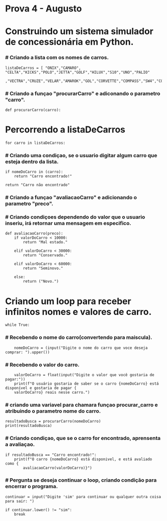 # Prova 4 - Augusto
# Construindo um sistema simulador de concessionária em Python.

###       # Criando a lista com os nomes de carros.
```
listaDeCarros = [ "ONIX","CAMARO", "CELTA","KICKS","POLO","JETTA","GOLF","HILUX","S10","UNO","PALIO"
        ,"VECTRA","CRUZE","VELAR","AMAROK","GOL","CORVETTE","COMPASS","SW4","COROLLA"]  
```

###       # Criando a funçao "procurarCarro" e adiconando o parametro "carro".
```
def procurarCarro(carro):
```

# Percorrendo a listaDeCarros
```
for carro in listaDeCarros:  
```
###       # Criando uma condiçao, se o usuario digitar algum carro que esteja dentro da lista.
```
if nomeDoCarro in (carro):
    return "Carro encontrado!"

return "Carro não encontrado" 
```


###       # Criando a funçao "avaliacaoCarro" e adicionando o parametro "preco".
###       # Criando condiçoes dependendo do valor que o usuario inseriu, irá retornar uma mensagem em especifico.
```
def avaliacaoCarro(preco):
    if valorDoCarro < 10000:  
        return "Mal estado."  

    elif valorDoCarro < 30000:
        return "Conservado."

    elif valorDoCarro < 60000:
        return "Seminovo."

    else:
        return ("Novo.")
```

 # Criando um loop para receber infinitos nomes e valores de carro.
 ```
while True:
``` 
###    # Recebendo o nome do carro(convertendo para maiscula).
```
    nomeDoCarro = (input("Digite o nome do carro que voce deseja comprar: ").upper())
```
###    # Recebendo o valor do carro.
```
    valorDoCarro = float(input("Digite o valor que você gostaria de pagar:"))
    print(f"O usuário gostaria de saber se o carro {nomeDoCarro} está disponível e gostaria de pagar {
    valorDoCarro} reais nesse carro.") 
```

###    # criando uma variavel para chamara funçao procurar_carro e atribuindo o parametro nome do carro.
```
resultadoBusca = procurarCarro(nomeDoCarro)
print(resultadoBusca)
```

###       # Criando condiçao, que se o carro for encontrado, aprensenta a avaliaçao.
```
if resultadoBusca == "Carro encontrado!":
    print(f"O carro {nomeDoCarro} está disponivel, e está avaliado como {
        avaliacaoCarro(valorDoCarro)}")
```

###       # Pergunta se deseja continuar o loop, criando condição para encerrar o programa.
```
continuar = input("Digite 'sim' para continuar ou qualquer outra coisa para sair: ")

if continuar.lower() != "sim":  
    break
```


